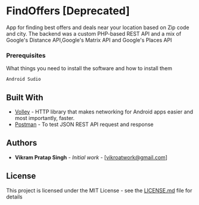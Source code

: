 # FindOffers [Deprecated]

App for finding best offers and deals near your location based on Zip code and city. The backend was a custom PHP-based REST API and a mix of Google's Distance API,Google's Matrix API and Google's Places API


### Prerequisites

What things you need to install the software and how to install them

```
Android Sudio
```



## Built With

* [Volley](https://github.com/google/volley) -  HTTP library that makes networking for Android apps easier and most importantly, faster. 
* [Postman](https://www.postman.com/?version=latest) - To test JSON REST API request and response
 

## Authors

* **Vikram Pratap Singh** - *Initial work* - [vikroatwork@gmail.com]


## License

This project is licensed under the MIT License - see the [LICENSE.md](LICENSE.md) file for details

